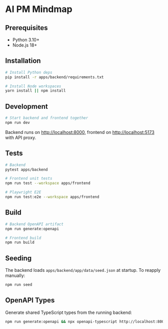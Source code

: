 # AI PM Mindmap

## Prerequisites
- Python 3.10+
- Node.js 18+

## Installation
```bash
# Install Python deps
pip install -r apps/backend/requirements.txt

# Install Node workspaces
yarn install || npm install
```

## Development
```bash
# Start backend and frontend together
npm run dev
```
Backend runs on <http://localhost:8000>, frontend on <http://localhost:5173> with API proxy.

## Tests
```bash
# Backend
pytest apps/backend

# Frontend unit tests
npm run test --workspace apps/frontend

# Playwright E2E
npm run test:e2e --workspace apps/frontend
```

## Build
```bash
# Backend OpenAPI artifact
npm run generate:openapi

# Frontend build
npm run build
```

## Seeding
The backend loads `apps/backend/app/data/seed.json` at startup. To reapply manually:
```bash
npm run seed
```

## OpenAPI Types
Generate shared TypeScript types from the running backend:
```bash
npm run generate:openapi && npx openapi-typescript http://localhost:8000/api/openapi.json -o packages/shared/types/index.d.ts
```
